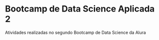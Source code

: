 # Bootcamp de Data Science Aplicada 2
Atividades realizadas no segundo Bootcamp de Data Science da Alura

